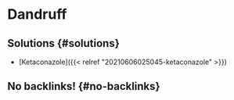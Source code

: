 # Dandruff


## Solutions {#solutions}

-   [Ketaconazole]({{< relref "20210606025045-ketaconazole" >}})


## No backlinks! {#no-backlinks}
